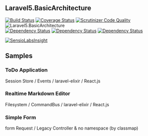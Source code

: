 ## Laravel5.BasicArchitecture
[![Build Status](https://travis-ci.org/ytake/Laravel5.BasicArchitecture.svg)](https://travis-ci.org/ytake/Laravel5.BasicArchitecture)
[![Coverage Status](https://coveralls.io/repos/ytake/Laravel5.BasicArchitecture/badge.svg?branch=develop-basic)](https://coveralls.io/r/ytake/Laravel5.BasicArchitecture?branch=develop-basic)
[![Scrutinizer Code Quality](http://img.shields.io/scrutinizer/g/ytake/Laravel5.BasicArchitecture.svg?style=flat)](https://scrutinizer-ci.com/g/ytake/Laravel5.BasicArchitecture/?branch=develop-basic)
![Laravel5.BasicArchitecture](http://img.shields.io/badge/ytake-Laravel5.BasicArchitecture-yellowgreen.svg?style=flat)  
[![Dependency Status](https://www.versioneye.com/user/projects/54b7d9e605064657eb0001e5/badge.svg?style=flat)](https://www.versioneye.com/user/projects/54b7d9e605064657eb0001e5)
[![Dependency Status](https://www.versioneye.com/user/projects/54b7d9e4050646ca5c0001dd/badge.svg?style=flat)](https://www.versioneye.com/user/projects/54b7d9e4050646ca5c0001dd)
[![Dependency Status](https://www.versioneye.com/user/projects/54b7da2405064657eb00023d/badge.svg?style=flat)](https://www.versioneye.com/user/projects/54b7da2405064657eb00023d)  

[![SensioLabsInsight](https://insight.sensiolabs.com/projects/d189ea77-de47-4869-8889-b7ac8ccd879a/mini.png)](https://insight.sensiolabs.com/projects/d189ea77-de47-4869-8889-b7ac8ccd879a)

## Samples

### ToDo Application
Session Store / Events / laravel-elixir / React.js

### Realtime Markdown Editor
Filesystem / CommandBus / laravel-elixir / React.js

### Simple Form
form Request / Legacy Controller & no namespace (by classmap)

